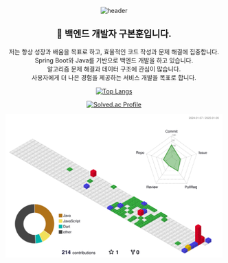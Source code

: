 <div align="center">

![header](https://capsule-render.vercel.app/api?type=venom&color=gradient&customColorList=10&height=200&text=BonHun&fontSize=50&animation=twinkling)

## 👋 백엔드 개발자 구본훈입니다.  
저는 항상 성장과 배움을 목표로 하고, 효율적인 코드 작성과 문제 해결에 집중합니다.  
  Spring Boot와 Java를 기반으로 백엔드 개발을 하고 있습니다.  
  알고리즘 문제 해결과 데이터 구조에 관심이 많습니다.  
  사용자에게 더 나은 경험을 제공하는 서비스 개발을 목표로 합니다.  


[![Top Langs](https://github-readme-stats.vercel.app/api/top-langs/?username=bonun00&langs_count=8)](https://github.com/bonun00/github-readme-stats)</br>

[![Solved.ac Profile](http://mazassumnida.wtf/api/generate_badge?boj=kogk4020)](https://solved.ac/kogk4020)



![](./profile-3d-contrib/profile-gitblock.svg)
</div>
